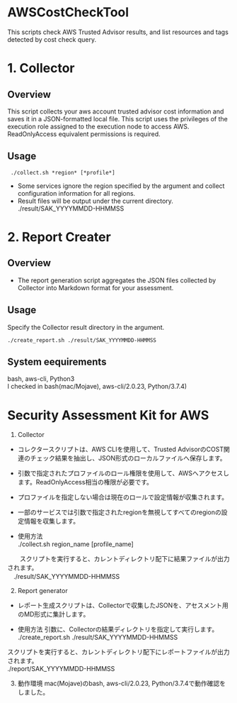 # AWSCostCheckTool
This scripts check AWS Trusted Advisor results, and list resources and tags detected by cost check query.

# 1. Collector
## Overview
This script collects your aws account trusted advisor cost information and saves it in a JSON-formatted local file.
This script uses the privileges of the execution role assigned to the execution node to access AWS. ReadOnlyAccess equivalent permissions is required.


## Usage
```
 ./collect.sh *region* [*profile*]
```
 * Some services ignore the region specified by the argument and collect configuration information for all regions.
 * Result files will be output under the current directory.  
 ./result/SAK_YYYYMMDD-HHMMSS

# 2. Report Creater
## Overview
* The report generation script aggregates the JSON files collected by Collector into Markdown format for your assessment. 

## Usage
Specify the Collector result directory in the argument.
```
./create_report.sh ./result/SAK_YYYYMMDD-HHMMSS
```
## System eequirements
bash, aws-cli, Python3  
I checked in bash(mac/Mojave), aws-cli/2.0.23, Python/3.7.4)


# Security Assessment Kit for AWS

1. Collector
- コレクタースクリプトは、AWS CLIを使用して、Trusted AdvisorのCOST関連のチェック結果を抽出し、JSON形式のローカルファイルへ保存します。
- 引数で指定されたプロファイルのロール権限を使用して、AWSへアクセスします。ReadOnlyAccess相当の権限が必要です。
- プロファイルを指定しない場合は現在のロールで設定情報が収集されます。
- 一部のサービスでは引数で指定されたregionを無視してすべてのregionの設定情報を収集します。

- 使用方法  
  ./collect.sh region_name [profile_name]

　　スクリプトを実行すると、カレントディレクトリ配下に結果ファイルが出力されます。  
　./result/SAK_YYYYMMDD-HHMMSS

2. Report generator
- レポート生成スクリプトは、Collectorで収集したJSONを、アセスメント用のMD形式に集計します。

- 使用方法
 引数に、Collectorの結果ディレクトリを指定して実行します。
 ./create_report.sh ./result/SAK_YYYYMMDD-HHMMSS

 スクリプトを実行すると、カレントディレクトリ配下にレポートファイルが出力されます。  
 ./report/SAK_YYYYMMDD-HHMMSS

 3. 動作環境
 mac(Mojave)のbash, aws-cli/2.0.23, Python/3.7.4で動作確認をしました。  
